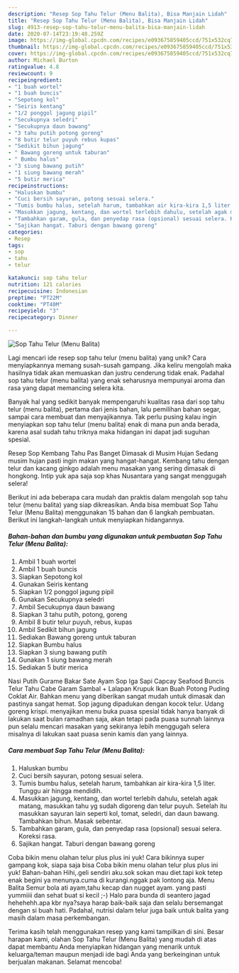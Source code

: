 ```yaml
---
description: "Resep Sop Tahu Telur (Menu Balita), Bisa Manjain Lidah"
title: "Resep Sop Tahu Telur (Menu Balita), Bisa Manjain Lidah"
slug: 4913-resep-sop-tahu-telur-menu-balita-bisa-manjain-lidah
date: 2020-07-14T23:19:48.259Z
image: https://img-global.cpcdn.com/recipes/e093675859405ccd/751x532cq70/sop-tahu-telur-menu-balita-foto-resep-utama.jpg
thumbnail: https://img-global.cpcdn.com/recipes/e093675859405ccd/751x532cq70/sop-tahu-telur-menu-balita-foto-resep-utama.jpg
cover: https://img-global.cpcdn.com/recipes/e093675859405ccd/751x532cq70/sop-tahu-telur-menu-balita-foto-resep-utama.jpg
author: Michael Burton
ratingvalue: 4.8
reviewcount: 9
recipeingredient:
- "1 buah wortel"
- "1 buah buncis"
- "Sepotong kol"
- "Seiris kentang"
- "1/2 ponggol jagung pipil"
- "Secukupnya seledri"
- "Secukupnya daun bawang"
- "3 tahu putih potong goreng"
- "8 butir telur puyuh rebus kupas"
- "Sedikit bihun jagung"
- " Bawang goreng untuk taburan"
- " Bumbu halus"
- "3 siung bawang putih"
- "1 siung bawang merah"
- "5 butir merica"
recipeinstructions:
- "Haluskan bumbu"
- "Cuci bersih sayuran, potong sesuai selera."
- "Tumis bumbu halus, setelah harum, tambahkan air kira-kira 1,5 liter. Tunggu air hingga mendidih."
- "Masukkan jagung, kentang, dan wortel terlebih dahulu, setelah agak matang, masukkan tahu yg sudah digoreng dan telur puyuh. Setelah itu masukkan sayuran lain seperti kol, tomat, seledri, dan daun bawang. Tambahkan bihun. Masak sebentar."
- "Tambahkan garam, gula, dan penyedap rasa (opsional) sesuai selera. Koreksi rasa."
- "Sajikan hangat. Taburi dengan bawang goreng"
categories:
- Resep
tags:
- sop
- tahu
- telur

katakunci: sop tahu telur 
nutrition: 121 calories
recipecuisine: Indonesian
preptime: "PT22M"
cooktime: "PT40M"
recipeyield: "3"
recipecategory: Dinner

---
```



![Sop Tahu Telur (Menu Balita)](https://img-global.cpcdn.com/recipes/e093675859405ccd/751x532cq70/sop-tahu-telur-menu-balita-foto-resep-utama.jpg)

Lagi mencari ide resep sop tahu telur (menu balita) yang unik? Cara menyiapkannya memang susah-susah gampang. Jika keliru mengolah maka hasilnya tidak akan memuaskan dan justru cenderung tidak enak. Padahal sop tahu telur (menu balita) yang enak seharusnya mempunyai aroma dan rasa yang dapat memancing selera kita.

Banyak hal yang sedikit banyak mempengaruhi kualitas rasa dari sop tahu telur (menu balita), pertama dari jenis bahan, lalu pemilihan bahan segar, sampai cara membuat dan menyajikannya. Tak perlu pusing kalau ingin menyiapkan sop tahu telur (menu balita) enak di mana pun anda berada, karena asal sudah tahu triknya maka hidangan ini dapat jadi suguhan spesial.

Resep Sop Kembang Tahu Pas Banget Dimasak di Musim Hujan Sedang musim hujan pasti ingin makan yang hangat-hangat. Kembang tahu dengan telur dan kacang ginkgo adalah menu masakan yang sering dimasak di hongkong. Intip yuk apa saja sop khas Nusantara yang sangat menggugah selera!


Berikut ini ada beberapa cara mudah dan praktis dalam mengolah sop tahu telur (menu balita) yang siap dikreasikan. Anda bisa membuat Sop Tahu Telur (Menu Balita) menggunakan 15 bahan dan 6 langkah pembuatan. Berikut ini langkah-langkah untuk menyiapkan hidangannya.

<!--inarticleads1-->

##### Bahan-bahan dan bumbu yang digunakan untuk pembuatan Sop Tahu Telur (Menu Balita):

1. Ambil 1 buah wortel
1. Ambil 1 buah buncis
1. Siapkan Sepotong kol
1. Gunakan Seiris kentang
1. Siapkan 1/2 ponggol jagung pipil
1. Gunakan Secukupnya seledri
1. Ambil Secukupnya daun bawang
1. Siapkan 3 tahu putih, potong, goreng
1. Ambil 8 butir telur puyuh, rebus, kupas
1. Ambil Sedikit bihun jagung
1. Sediakan  Bawang goreng untuk taburan
1. Siapkan  Bumbu halus
1. Siapkan 3 siung bawang putih
1. Gunakan 1 siung bawang merah
1. Sediakan 5 butir merica


Nasi Putih Gurame Bakar Sate Ayam Sop Iga Sapi Capcay Seafood Buncis Telur Tahu Cabe Garam Sambal + Lalapan Krupuk Ikan Buah Potong Puding Coklat Air. Bahkan menu yang diberikan sangat mudah untuk dimasak dan pastinya sangat hemat. Sop jagung dipadukan dengan kocok telur. Udang goreng krispi. menyajikan menu buka puasa spesial tidak hanya banyak di lakukan saat bulan ramadhan saja, akan tetapi pada puasa sunnah lainnya pun selalu mencari masakan yang sekiranya lebih menggugah selera misalnya di lakukan saat puasa senin kamis dan yang lainnya. 

<!--inarticleads2-->

##### Cara membuat Sop Tahu Telur (Menu Balita):

1. Haluskan bumbu
1. Cuci bersih sayuran, potong sesuai selera.
1. Tumis bumbu halus, setelah harum, tambahkan air kira-kira 1,5 liter. Tunggu air hingga mendidih.
1. Masukkan jagung, kentang, dan wortel terlebih dahulu, setelah agak matang, masukkan tahu yg sudah digoreng dan telur puyuh. Setelah itu masukkan sayuran lain seperti kol, tomat, seledri, dan daun bawang. Tambahkan bihun. Masak sebentar.
1. Tambahkan garam, gula, dan penyedap rasa (opsional) sesuai selera. Koreksi rasa.
1. Sajikan hangat. Taburi dengan bawang goreng


Coba bikin menu olahan telur plus plus ini yuk! Cara bikinnya super gampang kok, siapa saja bisa Coba bikin menu olahan telur plus plus ini yuk! Bahan-bahan Hihi,.geli sendiri aku.sok sokan mau diet.tapi kok tetep enak begini ya menunya.cuma di kurangi.nggak pak lontong aja. Menu Balita Semur bola ati ayam,tahu kecap dan nugget ayam. yang pasti yummiiii dan sehat buat si kecil ;-) Halo para bunda di seantero jagad hehehehh.apa kbr nya?saya harap baik-baik saja dan selalu bersemangat dengan si buah hati. Padahal, nutrisi dalam telur juga baik untuk balita yang masih dalam masa perkembangan. 

Terima kasih telah menggunakan resep yang kami tampilkan di sini. Besar harapan kami, olahan Sop Tahu Telur (Menu Balita) yang mudah di atas dapat membantu Anda menyiapkan hidangan yang menarik untuk keluarga/teman maupun menjadi ide bagi Anda yang berkeinginan untuk berjualan makanan. Selamat mencoba!
